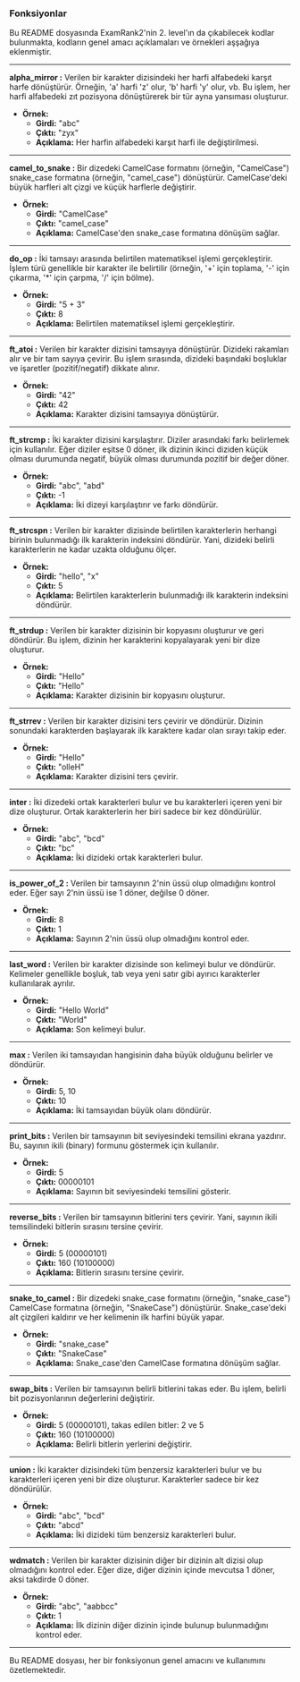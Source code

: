 ### Fonksiyonlar

Bu README dosyasında ExamRank2'nin 2. level'ın da çıkabilecek kodlar bulunmakta, kodların genel amacı açıklamaları ve örnekleri aşşağıya eklenmiştir.

---

**alpha_mirror :** Verilen bir karakter dizisindeki her harfi alfabedeki karşıt harfe dönüştürür. Örneğin, 'a' harfi 'z' olur, 'b' harfi 'y' olur, vb. Bu işlem, her harfi alfabedeki zıt pozisyona dönüştürerek bir tür ayna yansıması oluşturur.

- **Örnek:**
  - **Girdi:** "abc"
  - **Çıktı:** "zyx"
  - **Açıklama:** Her harfin alfabedeki karşıt harfi ile değiştirilmesi.

---

**camel_to_snake :** Bir dizedeki CamelCase formatını (örneğin, "CamelCase") snake_case formatına (örneğin, "camel_case") dönüştürür. CamelCase'deki büyük harfleri alt çizgi ve küçük harflerle değiştirir.

- **Örnek:**
  - **Girdi:** "CamelCase"
  - **Çıktı:** "camel_case"
  - **Açıklama:** CamelCase'den snake_case formatına dönüşüm sağlar.

---

**do_op :** İki tamsayı arasında belirtilen matematiksel işlemi gerçekleştirir. İşlem türü genellikle bir karakter ile belirtilir (örneğin, '+' için toplama, '-' için çıkarma, '*' için çarpma, '/' için bölme).

- **Örnek:**
  - **Girdi:** "5 + 3"
  - **Çıktı:** 8
  - **Açıklama:** Belirtilen matematiksel işlemi gerçekleştirir.

---

**ft_atoi :** Verilen bir karakter dizisini tamsayıya dönüştürür. Dizideki rakamları alır ve bir tam sayıya çevirir. Bu işlem sırasında, dizideki başındaki boşluklar ve işaretler (pozitif/negatif) dikkate alınır.

- **Örnek:**
  - **Girdi:** "42"
  - **Çıktı:** 42
  - **Açıklama:** Karakter dizisini tamsayıya dönüştürür.

---

**ft_strcmp :** İki karakter dizisini karşılaştırır. Diziler arasındaki farkı belirlemek için kullanılır. Eğer diziler eşitse 0 döner, ilk dizinin ikinci diziden küçük olması durumunda negatif, büyük olması durumunda pozitif bir değer döner.

- **Örnek:**
  - **Girdi:** "abc", "abd"
  - **Çıktı:** -1
  - **Açıklama:** İki dizeyi karşılaştırır ve farkı döndürür.

---

**ft_strcspn :** Verilen bir karakter dizisinde belirtilen karakterlerin herhangi birinin bulunmadığı ilk karakterin indeksini döndürür. Yani, dizideki belirli karakterlerin ne kadar uzakta olduğunu ölçer.

- **Örnek:**
  - **Girdi:** "hello", "x"
  - **Çıktı:** 5
  - **Açıklama:** Belirtilen karakterlerin bulunmadığı ilk karakterin indeksini döndürür.

---

**ft_strdup :** Verilen bir karakter dizisinin bir kopyasını oluşturur ve geri döndürür. Bu işlem, dizinin her karakterini kopyalayarak yeni bir dize oluşturur.

- **Örnek:**
  - **Girdi:** "Hello"
  - **Çıktı:** "Hello"
  - **Açıklama:** Karakter dizisinin bir kopyasını oluşturur.

---

**ft_strrev :** Verilen bir karakter dizisini ters çevirir ve döndürür. Dizinin sonundaki karakterden başlayarak ilk karaktere kadar olan sırayı takip eder.

- **Örnek:**
  - **Girdi:** "Hello"
  - **Çıktı:** "olleH"
  - **Açıklama:** Karakter dizisini ters çevirir.

---

**inter :** İki dizedeki ortak karakterleri bulur ve bu karakterleri içeren yeni bir dize oluşturur. Ortak karakterlerin her biri sadece bir kez döndürülür.

- **Örnek:**
  - **Girdi:** "abc", "bcd"
  - **Çıktı:** "bc"
  - **Açıklama:** İki dizideki ortak karakterleri bulur.

---

**is_power_of_2 :** Verilen bir tamsayının 2'nin üssü olup olmadığını kontrol eder. Eğer sayı 2'nin üssü ise 1 döner, değilse 0 döner.

- **Örnek:**
  - **Girdi:** 8
  - **Çıktı:** 1
  - **Açıklama:** Sayının 2'nin üssü olup olmadığını kontrol eder.

---

**last_word :** Verilen bir karakter dizisinde son kelimeyi bulur ve döndürür. Kelimeler genellikle boşluk, tab veya yeni satır gibi ayırıcı karakterler kullanılarak ayrılır.

- **Örnek:**
  - **Girdi:** "Hello World"
  - **Çıktı:** "World"
  - **Açıklama:** Son kelimeyi bulur.

---

**max :** Verilen iki tamsayıdan hangisinin daha büyük olduğunu belirler ve döndürür.

- **Örnek:**
  - **Girdi:** 5, 10
  - **Çıktı:** 10
  - **Açıklama:** İki tamsayıdan büyük olanı döndürür.

---

**print_bits :** Verilen bir tamsayının bit seviyesindeki temsilini ekrana yazdırır. Bu, sayının ikili (binary) formunu göstermek için kullanılır.

- **Örnek:**
  - **Girdi:** 5
  - **Çıktı:** 00000101
  - **Açıklama:** Sayının bit seviyesindeki temsilini gösterir.

---

**reverse_bits :** Verilen bir tamsayının bitlerini ters çevirir. Yani, sayının ikili temsilindeki bitlerin sırasını tersine çevirir.

- **Örnek:**
  - **Girdi:** 5 (00000101)
  - **Çıktı:** 160 (10100000)
  - **Açıklama:** Bitlerin sırasını tersine çevirir.

---

**snake_to_camel :** Bir dizedeki snake_case formatını (örneğin, "snake_case") CamelCase formatına (örneğin, "SnakeCase") dönüştürür. Snake_case'deki alt çizgileri kaldırır ve her kelimenin ilk harfini büyük yapar.

- **Örnek:**
  - **Girdi:** "snake_case"
  - **Çıktı:** "SnakeCase"
  - **Açıklama:** Snake_case'den CamelCase formatına dönüşüm sağlar.

---

**swap_bits :** Verilen bir tamsayının belirli bitlerini takas eder. Bu işlem, belirli bit pozisyonlarının değerlerini değiştirir.

- **Örnek:**
  - **Girdi:** 5 (00000101), takas edilen bitler: 2 ve 5
  - **Çıktı:** 160 (10100000)
  - **Açıklama:** Belirli bitlerin yerlerini değiştirir.

---

**union :** İki karakter dizisindeki tüm benzersiz karakterleri bulur ve bu karakterleri içeren yeni bir dize oluşturur. Karakterler sadece bir kez döndürülür.

- **Örnek:**
  - **Girdi:** "abc", "bcd"
  - **Çıktı:** "abcd"
  - **Açıklama:** İki dizideki tüm benzersiz karakterleri bulur.

---

**wdmatch :** Verilen bir karakter dizisinin diğer bir dizinin alt dizisi olup olmadığını kontrol eder. Eğer dize, diğer dizinin içinde mevcutsa 1 döner, aksi takdirde 0 döner.

- **Örnek:**
  - **Girdi:** "abc", "aabbcc"
  - **Çıktı:** 1
  - **Açıklama:** İlk dizinin diğer dizinin içinde bulunup bulunmadığını kontrol eder.

---

Bu README dosyası, her bir fonksiyonun genel amacını ve kullanımını özetlemektedir.

